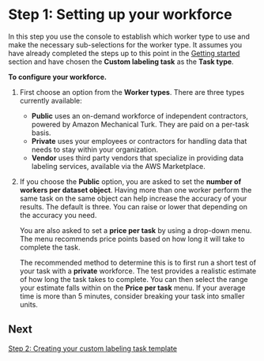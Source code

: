 # Step 1: Setting up your workforce<a name="sms-custom-templates-step1"></a>

In this step you use the console to establish which worker type to use and make the necessary sub\-selections for the worker type\. It assumes you have already completed the steps up to this point in the [Getting started](sms-getting-started.md) section and have chosen the **Custom labeling task** as the **Task type**\.

**To configure your workforce\.**

1. First choose an option from the **Worker types**\. There are three types currently available:
   + **Public** uses an on\-demand workforce of independent contractors, powered by Amazon Mechanical Turk\. They are paid on a per\-task basis\.
   + **Private** uses your employees or contractors for handling data that needs to stay within your organization\.
   + **Vendor** uses third party vendors that specialize in providing data labeling services, available via the AWS Marketplace\.

1. If you choose the **Public** option, you are asked to set the **number of workers per dataset object**\. Having more than one worker perform the same task on the same object can help increase the accuracy of your results\. The default is three\. You can raise or lower that depending on the accuracy you need\.

   You are also asked to set a **price per task** by using a drop\-down menu\. The menu recommends price points based on how long it will take to complete the task\.

   The recommended method to determine this is to first run a short test of your task with a **private** workforce\. The test provides a realistic estimate of how long the task takes to complete\. You can then select the range your estimate falls within on the **Price per task** menu\. If your average time is more than 5 minutes, consider breaking your task into smaller units\.

## Next<a name="templates-step1-next"></a>

[Step 2: Creating your custom labeling task template](sms-custom-templates-step2.md)